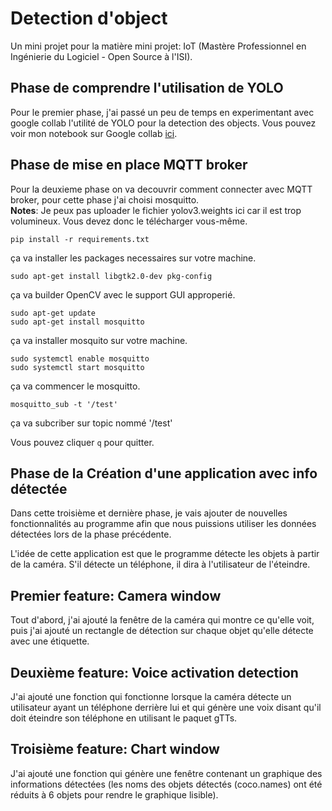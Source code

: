 # Detection d'object
Un mini projet pour la matière mini projet: IoT (Mastère Professionnel en Ingénierie du Logiciel - Open Source à l'ISI).

## Phase de comprendre l'utilisation de YOLO
Pour le premier phase, j'ai passé un peu de temps en experimentant avec google collab l'utilité de YOLO pour la detection des objects. Vous pouvez voir mon notebook sur Google collab [ici](https://colab.research.google.com/drive/1VSr4PVOL2Hj9FASWaUyxOUUAWA3vYCYB?usp=sharing).

## Phase de mise en place MQTT broker
Pour la deuxieme phase on va decouvrir comment connecter avec MQTT broker, pour cette phase j'ai choisi mosquitto.  
**Notes**: Je peux pas uploader le fichier yolov3.weights ici car il est trop volumineux. Vous devez donc le télécharger vous-même.
```
pip install -r requirements.txt
```
ça va installer les packages necessaires sur votre machine.

```
sudo apt-get install libgtk2.0-dev pkg-config
```
ça va builder OpenCV avec le support GUI approperié.

```
sudo apt-get update
sudo apt-get install mosquitto
```
ça va installer mosquito sur votre machine.

```
sudo systemctl enable mosquitto
sudo systemctl start mosquitto
```
ça va commencer le mosquitto.
```
mosquitto_sub -t '/test'
```
ça va subcriber sur topic nommé '/test'


Vous pouvez cliquer `q` pour quitter.

## Phase de la Création d'une application avec info détectée
Dans cette troisième et dernière phase, je vais ajouter de nouvelles fonctionnalités au programme afin que nous puissions utiliser les données détectées lors de la phase précédente.  

L'idée de cette application est que le programme détecte les objets à partir de la caméra. S'il détecte un téléphone, il dira à l'utilisateur de l'éteindre.

## Premier feature: Camera window
Tout d'abord, j'ai ajouté la fenêtre de la caméra qui montre ce qu'elle voit, puis j'ai ajouté un rectangle de détection sur chaque objet qu'elle détecte avec une étiquette.

## Deuxième feature: Voice activation detection
J'ai ajouté une fonction qui fonctionne lorsque la caméra détecte un utilisateur ayant un téléphone derrière lui et qui génère une voix disant qu'il doit éteindre son téléphone en utilisant le paquet gTTs.

## Troisième feature: Chart window
J'ai ajouté une fonction qui génère une fenêtre contenant un graphique des informations détectées (les noms des objets détectés (coco.names) ont été réduits à 6 objets pour rendre le graphique lisible).